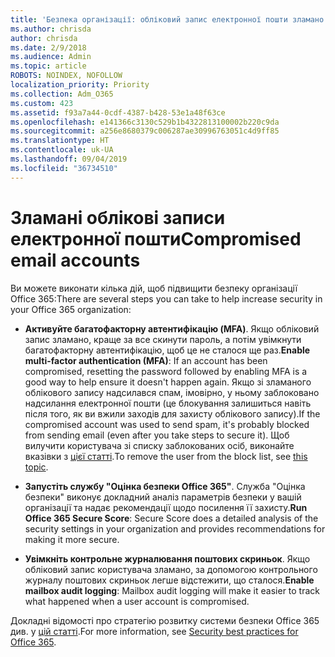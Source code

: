 ```yaml
---
title: 'Безпека організації: обліковий запис електронної пошти зламано (423)'
ms.author: chrisda
author: chrisda
ms.date: 2/9/2018
ms.audience: Admin
ms.topic: article
ROBOTS: NOINDEX, NOFOLLOW
localization_priority: Priority
ms.collection: Adm_O365
ms.custom: 423
ms.assetid: f93a7a44-0cdf-4387-b428-53e1a48f63ce
ms.openlocfilehash: e141366c3130c529b1b4322813100002b220c9da
ms.sourcegitcommit: a256e8680379c006287ae30996763051c4d9ff85
ms.translationtype: HT
ms.contentlocale: uk-UA
ms.lasthandoff: 09/04/2019
ms.locfileid: "36734510"
---
```

# <a name="compromised-email-accounts"></a><span data-ttu-id="ed784-102">Зламані облікові записи електронної пошти</span><span class="sxs-lookup"><span data-stu-id="ed784-102">Compromised email accounts</span></span>

<span data-ttu-id="ed784-103">Ви можете виконати кілька дій, щоб підвищити безпеку організації Office 365:</span><span class="sxs-lookup"><span data-stu-id="ed784-103">There are several steps you can take to help increase security in your Office 365 organization:</span></span>

- <span data-ttu-id="ed784-104">**Активуйте багатофакторну автентифікацію (MFA)**. Якщо обліковий запис зламано, краще за все скинути пароль, а потім увімкнути багатофакторну автентифікацію, щоб це не сталося ще раз.</span><span class="sxs-lookup"><span data-stu-id="ed784-104">**Enable multi-factor authentication (MFA)**: If an account has been compromised, resetting the password followed by enabling MFA is a good way to help ensure it doesn't happen again.</span></span> <span data-ttu-id="ed784-105">Якщо зі зламаного облікового запису надсилався спам, імовірно, у ньому заблоковано надсилання електронної пошти (це блокування залишиться навіть після того, як ви вжили заходів для захисту облікового запису).</span><span class="sxs-lookup"><span data-stu-id="ed784-105">If the compromised account was used to send spam, it's probably blocked from sending email (even after you take steps to secure it).</span></span> <span data-ttu-id="ed784-106">Щоб вилучити користувача зі списку заблокованих осіб, виконайте вказівки з [цієї статті](https://technet.microsoft.com/library/ms.exch.eac.actioncenter.aspx).</span><span class="sxs-lookup"><span data-stu-id="ed784-106">To remove the user from the block list, see [this topic](https://technet.microsoft.com/library/ms.exch.eac.actioncenter.aspx).</span></span>

- <span data-ttu-id="ed784-107">**Запустіть службу "Оцінка безпеки Office 365"**. Служба "Оцінка безпеки" виконує докладний аналіз параметрів безпеки у вашій організації та надає рекомендації щодо посилення її захисту.</span><span class="sxs-lookup"><span data-stu-id="ed784-107">**Run Office 365 Secure Score**: Secure Score does a detailed analysis of the security settings in your organization and provides recommendations for making it more secure.</span></span>

- <span data-ttu-id="ed784-108">**Увімкніть контрольне журналювання поштових скриньок**. Якщо обліковий запис користувача зламано, за допомогою контрольного журналу поштових скриньок легше відстежити, що сталося.</span><span class="sxs-lookup"><span data-stu-id="ed784-108">**Enable mailbox audit logging**: Mailbox audit logging will make it easier to track what happened when a user account is compromised.</span></span>

<span data-ttu-id="ed784-109">Докладні відомості про стратегію розвитку системи безпеки Office 365 див. у [цій статті](https://docs.microsoft.com/office365/securitycompliance/security-roadmap).</span><span class="sxs-lookup"><span data-stu-id="ed784-109">For more information, see [Security best practices for Office 365](https://docs.microsoft.com/office365/securitycompliance/security-roadmap).</span></span>
